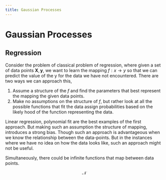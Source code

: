 ```yaml
---
title: Gaussian Processes
---
```


Gaussian Processes
==================



Regression
----------
Consider the problem of classical problem of regression, where given a set of data points $\mathbf{X}, \mathbf{y}$, we want to learn the mapping $f:x \rightarrow y$ so that we can predict the value of the y for the data we have not encountered.
There are two ways we can approach this,

1. Assume a structure of the $f$ and find the parameters that best represent the mapping the given data points.
2. Make no assumptions on the structure of $f$, but rather look at all the possible functions that fit the data assign probabilities based on the likely hood of the function representing the data.

Linear regression, polynomial fit are the best examples of the first approach.
But making such an assumption the structure of mapping, introduces a strong bias. 
Though such an approach is advantageous when we know the relationship between the data-points. 
But in the instances where we have no idea on how the data looks like, such an approach might not be useful.

Simultaneously, there could be infinite functions that map between data points.

$$\mathcal{N}$$
